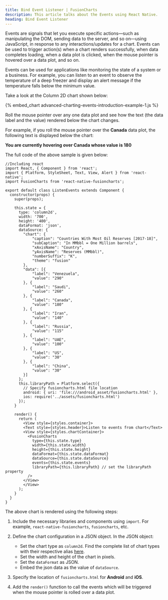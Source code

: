 ```yaml
---
title: Bind Event Listener | FusionCharts
description: This article talks about the Events using React Native.
heading: Bind Event Listener
---
```


Events are signals that let you execute specific actions—such as manipulating the DOM, sending data to the server, and so on—using JavaScript, in response to any interactions/updates for a chart. Events can be used to trigger action(s) when a chart renders successfully, when data completes loading, when a data plot is clicked, when the mouse pointer is hovered over a data plot, and so on.

Events can be used for applications like monitoring the state of a system or a business. For example, you can listen to an event to observe the temperature of a deep freezer and display an alert message if the temperature falls below the minimum value.

Take a look at the Column 2D chart shown below:

{% embed_chart advanced-charting-events-introduction-example-1.js %}

Roll the mouse pointer over any one data plot and see how the text (the data label and the value) rendered below the chart changes.

For example, if you roll the mouse pointer over the __Canada__ data plot, the following text is displayed below the chart:

**You are currently hovering over Canada whose value is 180**

The full code of the above sample is given below:

```
//Including react
import React, { Component } from 'react';
import { Platform, StyleSheet, Text, View, Alert } from 'react-native';
import FusionCharts from 'react-native-fusioncharts';

export default class ListenEvents extends Component {
  constructor(props) {
    super(props);

    this.state = {
      type: 'column2d',
      width: '700',
      height: '400',
      dataFormat: 'json',
      dataSource: {
        "chart": {
            "caption": "Countries With Most Oil Reserves [2017-18]",
            "subCaption": "In MMbbl = One Million barrels",
            "xAxisName": "Country",
            "yAxisName": "Reserves (MMbbl)",
            "numberSuffix": "K",
            "theme": "fusion"
        },
        "data": [{
            "label": "Venezuela",
            "value": "290"
        }, {
            "label": "Saudi",
            "value": "260"
        }, {
            "label": "Canada",
            "value": "180"
        }, {
            "label": "Iran",
            "value": "140"
        }, {
            "label": "Russia",
            "value": "115"
        }, {
            "label": "UAE",
            "value": "100"
        }, {
            "label": "US",
            "value": "30"
        }, {
            "label": "China",
            "value": "30"
        }]
      };
      this.libraryPath = Platform.select({
        // Specify fusioncharts.html file location
        android: { uri: 'file:///android_asset/fusioncharts.html' },
        ios: require('../assets/fusioncharts.html')
      });
    }

    render() {
      return (
        <View style={styles.container}>
        <Text style={styles.header}>Listen to events from chart</Text>
        <View style={styles.chartContainer}>
          <FusionCharts
            type={this.state.type}
            width={this.state.width}
            height={this.state.height}
            dataFormat={this.state.dataFormat}
            dataSource={this.state.dataSource}
            events={this.state.events}
            libraryPath={this.libraryPath} // set the libraryPath property
          />
        </View>
        </View>
      );
    }
  }
}
```

The above chart is rendered using the following steps:

1. Include the necessary libraries and components using `import`. For example, `react-native-fusioncharts`, `fusioncharts`, etc.

2. Define the chart configuration in a JSON object. In the JSON object:
    * Set the chart type as `column2d`. Find the complete list of chart types with their respective alias [here](https://www.fusioncharts.com/dev/chart-guide/list-of-charts).
    * Set the width and height of the chart in pixels. 
    * Set the `dataFormat` as JSON.
    * Embed the json data as the value of `dataSource`.

3. Specify the location of `fusioncharts.html` for **Android** and **iOS**.

4. Add the `render()` function to call the events which will be triggered when the mouse pointer is rolled over a data plot.